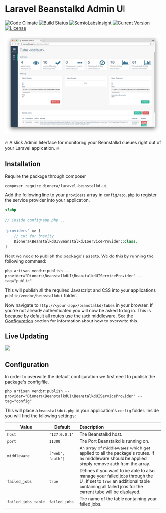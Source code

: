 # Laravel Beanstalkd Admin UI

[![Code Climate](https://codeclimate.com/github/ksassnowski/laravel-beanstalkd-admin-ui/badges/gpa.svg)](https://codeclimate.com/github/ksassnowski/laravel-beanstalkd-admin-ui)
[![Build Status](https://travis-ci.org/Dionera/laravel-beanstalkd-admin-ui.svg?branch=master)](https://travis-ci.org/Dionera/laravel-beanstalkd-admin-ui)
[![SensioLabsInsight](https://insight.sensiolabs.com/projects/656659a9-5b94-453f-9780-f6b48c49f15f/mini.png)](https://insight.sensiolabs.com/projects/656659a9-5b94-453f-9780-f6b48c49f15f)
[![Current Version](https://img.shields.io/badge/version-0.3.4-blue.svg)](https://img.shields.io/badge/version-0.3.2-blue.svg)
[![License](https://img.shields.io/badge/license-MIT-blue.svg)](https://img.shields.io/badge/license-MIT-blue.svg)

![](preview.png)

:fire: A slick Admin Interface for monitoring your Beanstalkd queues right out of your Laravel application. :fire:

## Installation

Require the package through composer

```
composer require dionera/laravel-beanstalkd-ui
```

Add the following line to your `providers` array in `config/app.php` to register the service provider into your application.

```php
<?php

// inside config/app.php...

'providers' => [
    // cut for brevity
    Dionera\BeanstalkdUI\BeanstalkdUIServiceProvider::class,
]
```

Next we need to publish the package's assets. We do this by running the following command:

```
php artisan vendor:publish --provider="Dionera\BeanstalkdUI\BeanstalkdUIServiceProvider" --tag="public"
```

This will publish all the required Javascript and CSS into your applications `public/vendor/beanstalkdui` folder.

Now navigate to `http://<your-app>/beanstalkd/tubes` in your browser. If you're not already authenticated you will now be asked to log in. This is because by
default all routes use the `auth` middleware. See the [Configuration](#configuration) section for information about how to overwrite this.

## Live Updating

![](https://raw.githubusercontent.com/Dionera/laravel-beanstalkd-admin-ui/master/live_updating.gif)

## Configuration

In order to overwrite the default configuration we first need to publish the package's config file.

```
php artisan vendor:publish --provider="Dionera\BeanstalkdUI\BeanstalkdUIServiceProvider" --tag="config"
```

This will place a `beanstalkdui.php` in your application's `config` folder. Inside you will find the following settings:

| Value | Default | Description |
|-------|--------|:---------|
| `host` | `'127.0.0.1'` | The Beanstalkd host. |
| `port` | `11300` | The Port Beanstalkd is running on. |
| `middleware` | `['web', 'auth']` | An array of middlewares which get applied to all the package's routes. If no middleware should be applied simply remove `auth` from the array. |
| `failed_jobs` | `true` | Defines if you want to be able to also manage your failed jobs through the UI. If set to `true` an additional table containing all failed jobs for the current tube will be displayed. |
| `failed_jobs_table` | `failed_jobs` | The name of the table containing your failed jobs. |
